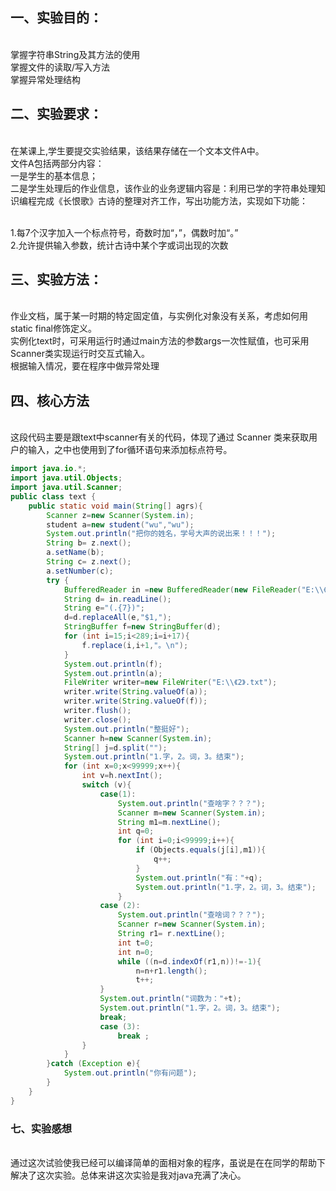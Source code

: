 ## 一、实验目的：
<br>掌握字符串String及其方法的使用
<br>掌握文件的读取/写入方法
<br>掌握异常处理结构


## 二、实验要求：
<br>在某课上,学生要提交实验结果，该结果存储在一个文本文件A中。
<br>文件A包括两部分内容：
<br>一是学生的基本信息；
<br>二是学生处理后的作业信息，该作业的业务逻辑内容是：利用已学的字符串处理知识编程完成《长恨歌》古诗的整理对齐工作，写出功能方法，实现如下功能：

<br>1.每7个汉字加入一个标点符号，奇数时加“，”，偶数时加“。”
<br>2.允许提供输入参数，统计古诗中某个字或词出现的次数


## 三、实验方法：
<br>作业文档，属于某一时期的特定固定值，与实例化对象没有关系，考虑如何用static  final修饰定义。
<br>实例化text时，可采用运行时通过main方法的参数args一次性赋值，也可采用Scanner类实现运行时交互式输入。
<br>根据输入情况，要在程序中做异常处理

## 四、核心方法
<br>这段代码主要是跟text中scanner有关的代码，体现了通过 Scanner 类来获取用户的输入，之中也使用到了for循环语句来添加标点符号。
```java
import java.io.*;
import java.util.Objects;
import java.util.Scanner;
public class text {
    public static void main(String[] agrs){
        Scanner z=new Scanner(System.in);
        student a=new student("wu","wu");
        System.out.println("把你的姓名，学号大声的说出来！！！");
        String b= z.next();
        a.setName(b);
        String c= z.next();
        a.setNumber(c);
        try {
            BufferedReader in =new BufferedReader(new FileReader("E:\\《1》"));
            String d= in.readLine();
            String e="(.{7})";
            d=d.replaceAll(e,"$1,");
            StringBuffer f=new StringBuffer(d);
            for (int i=15;i<289;i=i+17){
                f.replace(i,i+1,"。\n");
            }
            System.out.println(f);
            System.out.println(a);
            FileWriter writer=new FileWriter("E:\\《2》.txt");
            writer.write(String.valueOf(a));
            writer.write(String.valueOf(f));
            writer.flush();
            writer.close();
            System.out.println("整挺好");
            Scanner h=new Scanner(System.in);
            String[] j=d.split("");
            System.out.println("1.字，2。词，3。结束");
            for (int x=0;x<99999;x++){
                int v=h.nextInt();
                switch (v){
                    case(1):
                        System.out.println("查啥字？？？");
                        Scanner m=new Scanner(System.in);
                        String m1=m.nextLine();
                        int q=0;
                        for (int i=0;i<99999;i++){
                            if (Objects.equals(j[i],m1)){
                                q++;
                            }
                            System.out.println("有："+q);
                            System.out.println("1.字，2。词，3。结束");
                        }
                    case (2):
                        System.out.println("查啥词？？？");
                        Scanner r=new Scanner(System.in);
                        String r1= r.nextLine();
                        int t=0;
                        int n=0;
                        while ((n=d.indexOf(r1,n))!=-1){
                            n=n+r1.length();
                            t++;
                    }
                    System.out.println("词数为："+t);
                    System.out.println("1.字，2。词，3。结束");
                    break;
                    case (3):
                        break ;
                }
            }
        }catch (Exception e){
            System.out.println("你有问题");
        }
    }
} 
```



### 七、实验感想
<br>通过这次试验使我已经可以编译简单的面相对象的程序，虽说是在在同学的帮助下解决了这次实验。总体来讲这次实验是我对java充满了决心。
